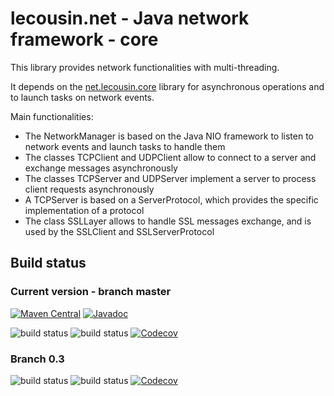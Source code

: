 # lecousin.net - Java network framework - core

This library provides network functionalities with multi-threading.

It depends on the [net.lecousin.core]("https://github.com/lecousin/java-framework-core" "java-framework-core") library
for asynchronous operations and to launch tasks on network events.

Main functionalities:
 * The NetworkManager is based on the Java NIO framework to listen to network events and launch tasks to handle them
 * The classes TCPClient and UDPClient allow to connect to a server and exchange messages asynchronously
 * The classes TCPServer and UDPServer implement a server to process client requests asynchronously
 * A TCPServer is based on a ServerProtocol, which provides the specific implementation of a protocol
 * The class SSLLayer allows to handle SSL messages exchange, and is used by the SSLClient and SSLServerProtocol

## Build status

### Current version - branch master

[![Maven Central](https://img.shields.io/maven-central/v/net.lecousin.framework.network/core.svg)](http://search.maven.org/#search%7Cga%7C1%7Cg%3A%22net.lecousin.framework.network%22%20AND%20a%3A%22core%22)
[![Javadoc](https://img.shields.io/badge/javadoc-0.3.3-brightgreen.svg)](https://www.javadoc.io/doc/net.lecousin.framework.network/core/0.3.3)

![build status](https://travis-ci.org/lecousin/java-framework-network-core.svg?branch=master "Build Status")
![build status](https://ci.appveyor.com/api/projects/status/github/lecousin/java-framework-network-core?branch=master&svg=true "Build Status")
[![Codecov](https://codecov.io/gh/lecousin/java-framework-network-core/graph/badge.svg)](https://codecov.io/gh/lecousin/java-framework-network-core/branch/master)

### Branch 0.3

![build status](https://travis-ci.org/lecousin/java-framework-network-core.svg?branch=0.3 "Build Status")
![build status](https://ci.appveyor.com/api/projects/status/github/lecousin/java-framework-network-core?branch=0.3&svg=true "Build Status")
[![Codecov](https://codecov.io/gh/lecousin/java-framework-network-core/branch/0.3/graph/badge.svg)](https://codecov.io/gh/lecousin/java-framework-network-core/branch/0.3)